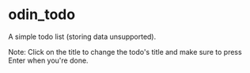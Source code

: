 # odin_todo

A simple todo list (storing data unsupported).

Note: Click on the title to change the todo's title and make sure to press Enter when you're done.
